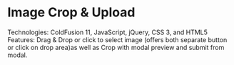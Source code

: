 # Image Crop & Upload
Technologies: ColdFusion 11, JavaScript, jQuery, CSS 3, and HTML5
Features: Drag & Drop or click to select image (offers both separate button or click on drop area)as well as Crop with modal preview and submit from modal.
